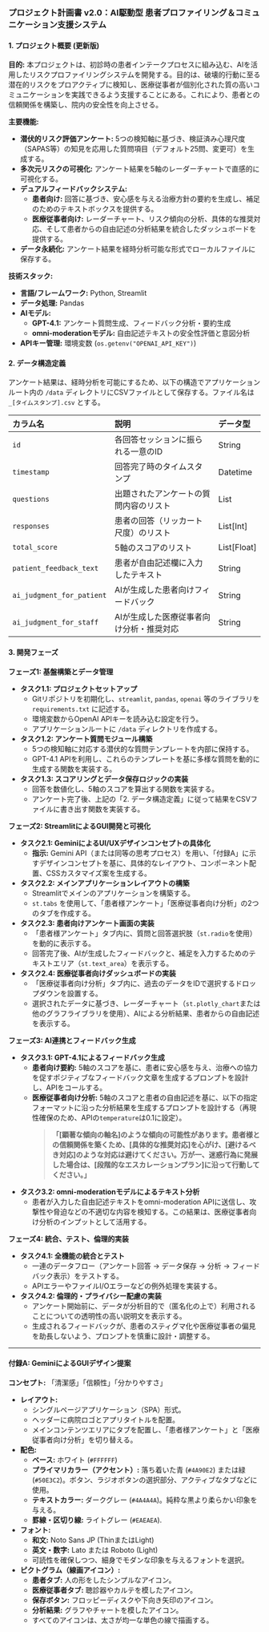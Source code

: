 ### プロジェクト計画書 v2.0：AI駆動型 患者プロファイリング＆コミュニケーション支援システム

#### 1. プロジェクト概要 (更新版)

**目的:**
本プロジェクトは、初診時の患者インテークプロセスに組み込む、AIを活用したリスクプロファイリングシステムを開発する。目的は、破壊的行動に至る潜在的リスクをプロアクティブに検知し、医療従事者が個別化された質の高いコミュニケーションを実践できるよう支援することにある。これにより、患者との信頼関係を構築し、院内の安全性を向上させる。

**主要機能:**
* **潜伏的リスク評価アンケート:** 5つの検知軸に基づき、検証済み心理尺度（SAPAS等）の知見を応用した質問項目（デフォルト25問、変更可）を生成する。
* **多次元リスクの可視化:** アンケート結果を5軸のレーダーチャートで直感的に可視化する。
* **デュアルフィードバックシステム:**
    * **患者向け:** 回答に基づき、安心感を与える治療方針の要約を生成し、補足のためのテキストボックスを提供する。
    * **医療従事者向け:** レーダーチャート、リスク傾向の分析、具体的な推奨対応、そして患者からの自由記述の分析結果を統合したダッシュボードを提供する。
* **データ永続化:** アンケート結果を経時分析可能な形式でローカルファイルに保存する。

**技術スタック:**
* **言語/フレームワーク:** Python, Streamlit
* **データ処理:** Pandas
* **AIモデル:**
    * **GPT-4.1:** アンケート質問生成、フィードバック分析・要約生成
    * **omni-moderationモデル:** 自由記述テキストの安全性評価と意図分析
* **APIキー管理:** 環境変数 (`os.getenv("OPENAI_API_KEY")`)

#### 2. データ構造定義

アンケート結果は、経時分析を可能にするため、以下の構造でアプリケーションルート内の `/data` ディレクトリにCSVファイルとして保存する。ファイル名は `_[タイムスタンプ].csv` とする。

| カラム名 | 説明 | データ型 |
| :--- | :--- | :--- |
| `id` | 各回答セッションに振られる一意のID | String |
| `timestamp` | 回答完了時のタイムスタンプ | Datetime |
| `questions` | 出題されたアンケートの質問内容のリスト | List |
| `responses` | 患者の回答（リッカート尺度）のリスト | List[Int] |
| `total_score` | 5軸のスコアのリスト | List[Float] |
| `patient_feedback_text` | 患者が自由記述欄に入力したテキスト | String |
| `ai_judgment_for_patient` | AIが生成した患者向けフィードバック | String |
| `ai_judgment_for_staff` | AIが生成した医療従事者向け分析・推奨対応 | String |

#### 3. 開発フェーズ

**フェーズ1: 基盤構築とデータ管理**
* **タスク1.1: プロジェクトセットアップ**
    * Gitリポジトリを初期化し、`streamlit`, `pandas`, `openai` 等のライブラリを `requirements.txt` に記述する。
    * 環境変数からOpenAI APIキーを読み込む設定を行う。
    * アプリケーションルートに `/data` ディレクトリを作成する。
* **タスク1.2: アンケート質問モジュール構築**
    * 5つの検知軸に対応する潜伏的な質問テンプレートを内部に保持する。
    * GPT-4.1 APIを利用し、これらのテンプレートを基に多様な質問を動的に生成する関数を実装する。
* **タスク1.3: スコアリングとデータ保存ロジックの実装**
    * 回答を数値化し、5軸のスコアを算出する関数を実装する。
    * アンケート完了後、上記の「2. データ構造定義」に従って結果をCSVファイルに書き出す関数を実装する。

**フェーズ2: StreamlitによるGUI開発と可視化**
* **タスク2.1: GeminiによるUI/UXデザインコンセプトの具体化**
    * **指示:** Gemini API（または同等の思考プロセス）を用い、「付録A」に示すデザインコンセプトを基に、具体的なレイアウト、コンポーネント配置、CSSカスタマイズ案を生成する。
* **タスク2.2: メインアプリケーションレイアウトの構築**
    * Streamlitでメインのアプリケーションを構築する。
    * `st.tabs` を使用して、「患者様アンケート」「医療従事者向け分析」の2つのタブを作成する。
* **タスク2.3: 患者向けアンケート画面の実装**
    * 「患者様アンケート」タブ内に、質問と回答選択肢（`st.radio`を使用）を動的に表示する。
    * 回答完了後、AIが生成したフィードバックと、補足を入力するためのテキストエリア（`st.text_area`）を表示する。
* **タスク2.4: 医療従事者向けダッシュボードの実装**
    * 「医療従事者向け分析」タブ内に、過去のデータをIDで選択するドロップダウンを設置する。
    * 選択されたデータに基づき、レーダーチャート（`st.plotly_chart`または他のグラフライブラリを使用）、AIによる分析結果、患者からの自由記述を表示する。

**フェーズ3: AI連携とフィードバック生成**
* **タスク3.1: GPT-4.1によるフィードバック生成**
    * **患者向け要約:** 5軸のスコアを基に、患者に安心感を与え、治療への協力を促すポジティブなフィードバック文章を生成するプロンプトを設計し、APIをコールする。
    * **医療従事者向け分析:** 5軸のスコアと患者の自由記述を基に、以下の指定フォーマットに沿った分析結果を生成するプロンプトを設計する（再現性確保のため、APIの`temperature`は0.1に設定）。
        > **「[顕著な傾向の軸名]のような傾向の可能性があります。患者様との信頼関係を築くため、[具体的な推奨対応]を心がけ、[避けるべき対応]のような対応は避けてください。万が一、迷惑行為に発展した場合は、[段階的なエスカレーションプラン]に沿って行動してください。」**
* **タスク3.2: omni-moderationモデルによるテキスト分析**
    * 患者が入力した自由記述テキストをomni-moderation APIに送信し、攻撃性や脅迫などの不適切な内容を検知する。この結果は、医療従事者向け分析のインプットとして活用する。

**フェーズ4: 統合、テスト、倫理的実装**
* **タスク4.1: 全機能の統合とテスト**
    * 一連のデータフロー（アンケート回答 → データ保存 → 分析 → フィードバック表示）をテストする。
    * APIエラーやファイルI/Oエラーなどの例外処理を実装する。
* **タスク4.2: 倫理的・プライバシー配慮の実装**
    * アンケート開始前に、データが分析目的で（匿名化の上で）利用されることについての透明性の高い説明文を表示する。
    * 生成されるフィードバックが、患者のスティグマ化や医療従事者の偏見を助長しないよう、プロンプトを慎重に設計・調整する。

---

#### 付録A: GeminiによるGUIデザイン提案

**コンセプト:** 「清潔感」「信頼性」「分かりやすさ」

* **レイアウト:**
    * シングルページアプリケーション（SPA）形式。
    * ヘッダーに病院ロゴとアプリタイトルを配置。
    * メインコンテンツエリアにタブを配置し、「患者様アンケート」と「医療従事者向け分析」を切り替える。
* **配色:**
    * **ベース:** ホワイト (`#FFFFFF`)
    * **プライマリカラー（アクセント）:** 落ち着いた青 (`#4A90E2`) または緑 (`#50E3C2`)。ボタン、ラジオボタンの選択部分、アクティブなタブなどに使用。
    * **テキストカラー:** ダークグレー (`#4A4A4A`)。純粋な黒より柔らかい印象を与える。
    * **罫線・区切り線:** ライトグレー (`#EAEAEA`).
* **フォント:**
    * **和文:** Noto Sans JP (ThinまたはLight)
    * **英文・数字:** Lato または Roboto (Light)
    * 可読性を確保しつつ、細身でモダンな印象を与えるフォントを選択。
* **ピクトグラム（線画アイコン）:**
    * **患者タブ:** 人の形をしたシンプルなアイコン。
    * **医療従事者タブ:** 聴診器やカルテを模したアイコン。
    * **保存ボタン:** フロッピーディスクや下向き矢印のアイコン。
    * **分析結果:** グラフやチャートを模したアイコン。
    * すべてのアイコンは、太さが均一な単色の線で描画する。

